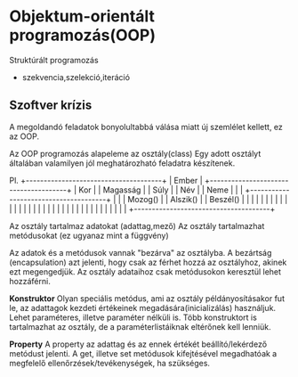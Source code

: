 ﻿# Objektum-orientált programozás(OOP)

Struktúrált programozás
 - szekvencia,szelekció,iteráció

## Szoftver krízis

A megoldandó feladatok bonyolultabbá válása miatt új szemlélet kellett, ez az OOP.

Az OOP programozás alapeleme az osztály(class)
Egy adott osztályt általában valamilyen jól meghatározható feladatra készítenek.

Pl.
+--------------------------------------+
| Ember                                |
+--------------------------------------+
| Kor                                  |
| Magasság                             |
| Súly                                 |
| Név                                  |
| Neme                                 |
|                                      |
+--------------------------------------+
|                                      |
|  Mozog()                             |
|  Alszik()                            |
|  Beszél()                            |
|                                      |
|                                      |
|                                      |
|                                      |
|                                      |
|                                      |
|                                      |
|                                      |
|                                      |
|                                      |
|                                      |
|                                      |
|                                      |
|                                      |
|                                      |
|                                      |
|                                      |
+--------------------------------------+

Az osztály tartalmaz adatokat (adattag,mező)
Az osztály tartalmazhat metódusokat (ez ugyanaz mint a függvény)

Az adatok és a metódusok vannak "bezárva" az osztályba.
A bezártság (encapsulation) azt jelenti, hogy csak az férhet hozzá az osztályhoz, akinek ezt megengedjük.
Az osztály adataihoz csak metódusokon keresztül lehet hozzáférni.
      
**Konstruktor**
Olyan speciális metódus, ami az osztály példányosításakor fut le, az
adattagok kezdeti értékeinek megadására(inicializálás)  használjuk. Lehet paraméteres, illetve paraméter nélküli is. Több konstruktort is tartalmazhat az osztály, de a paraméterlistáiknak eltérőnek kell lenniük.

**Property**
A property az adattag és az ennek értékét beállító/lekérdező metódust jelenti.
A get, illetve set metódusok kifejtésével megadhatóak a megfelelő ellenőrzések/tevékenységek, ha szükséges.